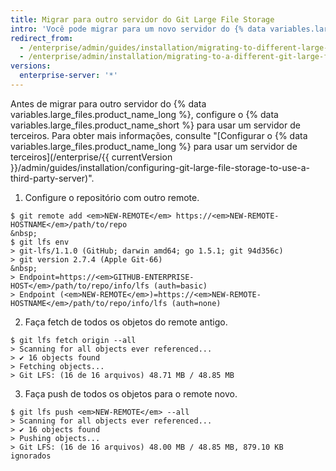 ```yaml
---
title: Migrar para outro servidor do Git Large File Storage
intro: 'Você pode migrar para um novo servidor do {% data variables.large_files.product_name_long %} ({% data variables.large_files.product_name_short %}) usando o cliente do {% data variables.large_files.product_name_short %} para fazer fetch de ativos do servidor atual e fazer push deles para o novo local.'
redirect_from:
  - /enterprise/admin/guides/installation/migrating-to-different-large-file-storage-server/
  - /enterprise/admin/installation/migrating-to-a-different-git-large-file-storage-server
versions:
  enterprise-server: '*'
---
```


Antes de migrar para outro servidor do {% data variables.large_files.product_name_long %}, configure o {% data variables.large_files.product_name_short %} para usar um servidor de terceiros. Para obter mais informações, consulte "[Configurar o {% data variables.large_files.product_name_long %} para usar um servidor de terceiros](/enterprise/{{ currentVersion }}/admin/guides/installation/configuring-git-large-file-storage-to-use-a-third-party-server)".

1. Configure o repositório com outro remote.
  ```shell
  $ git remote add <em>NEW-REMOTE</em> https://<em>NEW-REMOTE-HOSTNAME</em>/path/to/repo
  &nbsp;
  $ git lfs env
  > git-lfs/1.1.0 (GitHub; darwin amd64; go 1.5.1; git 94d356c)
  > git version 2.7.4 (Apple Git-66)
  &nbsp;
  > Endpoint=https://<em>GITHUB-ENTERPRISE-HOST</em>/path/to/repo/info/lfs (auth=basic)
  > Endpoint (<em>NEW-REMOTE</em>)=https://<em>NEW-REMOTE-HOSTNAME</em>/path/to/repo/info/lfs (auth=none)
  ```

2. Faça fetch de todos os objetos do remote antigo.
  ```shell
  $ git lfs fetch origin --all
  > Scanning for all objects ever referenced...
  > ✔ 16 objects found
  > Fetching objects...
  > Git LFS: (16 de 16 arquivos) 48.71 MB / 48.85 MB
  ```

3. Faça push de todos os objetos para o remote novo.
  ```shell
  $ git lfs push <em>NEW-REMOTE</em> --all
  > Scanning for all objects ever referenced...
  > ✔ 16 objects found
  > Pushing objects...
  > Git LFS: (16 de 16 arquivos) 48.00 MB / 48.85 MB, 879.10 KB ignorados
  ```
